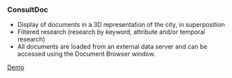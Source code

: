 ### ConsultDoc
 * Display of documents in a 3D representation of the city, in superposition
 * Filtered research (research by keyword, attribute and/or temporal research)
 * All documents are loaded from an external data server and can be accessed using the Document Browser window.

[Demo](https://github.com/sophiaab/UDV/tree/new_contribute/UDV-Core/src/Modules/ConsultDoc/examples)
